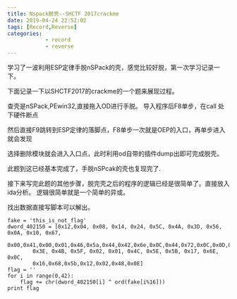 ```yaml
---
title: Nspack脱壳--SHCTF 2017crackme
date: 2019-04-24 22:52:02
tags: [Record,Reverse]
categories: 
            - record
            - reverse
---
```

学习了一波利用ESP定律手脱nSPack的壳，感觉比较好脱，第一次学习记录一下。

下面记录一下以SHCTF2017的crackme的一个题来展现过程。

查壳是nSPack,PEwin32,直接拖入OD进行手脱。
导入程序后F8单步，在call 处下硬件断点

然后直接F9跳转到ESP定律的落脚点，F8单步一次就是OEP的入口，再单步进入就会发现

选择删除模块就会进入入口点，此时利用od自带的插件dump出即可完成脱壳。

此题到这已经基本完成了，手脱nSPcak的壳也复现完了.

接下来写完此题的其他步骤，脱完壳之后的程序的逻辑已经是很简单了。直接放入ida分析。
逻辑很简单就是一个简单的异或。

找出数据直接写脚本可以解出。

```
fake = 'this_is_not_flag'
dword_402150 = [0x12,0x04, 0x08, 0x14, 0x24, 0x5C, 0x4A, 0x3D, 0x56, 0x0A, 0x10, 0x67,
		0x00,0x41,0x00,0x01,0x46,0x5a,0x44,0x42,0x6e,0x0C,0x44,0x72,0x0C,0x0D,0x40,
		0x3E, 0x4B, 0x5F, 0x02, 0x01, 0x4C, 0x5E, 0x5B, 0x17, 0x6E, 0x0C,
		0x16,0x68,0x5b,0x12,0x02,0x48,0x0E]
flag = ''
for i in range(0,42):
	flag += chr(dword_402150[i] ^ ord(fake[i%16]))
print flag

```